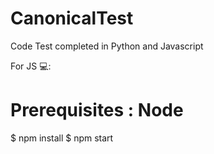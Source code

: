 # CanonicalTest
Code Test completed in Python and Javascript

For JS  💻: 
# Prerequisites : Node

$ npm install
$ npm start
